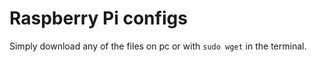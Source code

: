 # Raspberry Pi configs

Simply download any of the files on pc or with `sudo wget` in the terminal.
